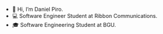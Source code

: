 - 👋 Hi, I’m Daniel Piro.
- 💻 Software Engineer Student at Ribbon Communications.
- 🎓 Software Engineering Student at BGU.
